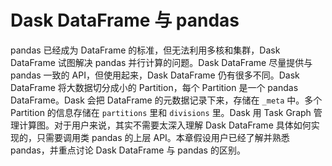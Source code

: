 # Dask DataFrame 与 pandas

pandas 已经成为 DataFrame 的标准，但无法利用多核和集群，Dask DataFrame 试图解决 pandas 并行计算的问题。Dask DataFrame 尽量提供与 pandas 一致的 API，但使用起来，Dask DataFrame 仍有很多不同。Dask DataFrame 将大数据切分成小的 Partition，每个 Partition 是一个 pandas DataFrame。Dask 会把 DataFrame 的元数据记录下来，存储在 `_meta` 中。多个 Partition 的信息存储在 `partitions` 里和 `divisions` 里。Dask 用 Task Graph 管理计算图。对于用户来说，其实不需要太深入理解 Dask DataFrame 具体如何实现的，只需要调用类 pandas 的上层 API。本章假设用户已经了解并熟悉 pandas，并重点讨论 Dask DataFrame 与 pandas 的区别。